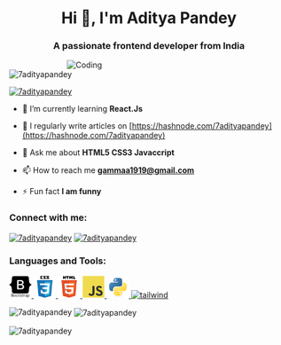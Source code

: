 
<h1 align="center">Hi 👋, I'm Aditya Pandey</h1>
<h3 align="center">A passionate frontend developer from India</h3>
<img align="right" alt="Coding" Width="400" src="https://img.etimg.com/thumb/msid-84146056,width-1200,height-900,imgsize-638053,resizemode-8/20210706_developer-economy_01.jpg" >

<p align="left"> <img src="https://komarev.com/ghpvc/?username=7adityapandey&label=Profile%20views&color=0e75b6&style=flat" alt="7adityapandey" /> </p>

<p align="left"> <a href="https://twitter.com/7adityapandey" target="blank"><img src="https://img.shields.io/twitter/follow/7adityapandey?logo=twitter&style=for-the-badge" alt="7adityapandey" /></a> </p>

- 🌱 I’m currently learning **React.Js**

- 📝 I regularly write articles on [https://hashnode.com/7adityapandey](https://hashnode.com/7adityapandey)

- 💬 Ask me about **HTML5 CSS3 Javaccript**

- 📫 How to reach me **gammaa1919@gmail.com**

- ⚡ Fun fact **I am funny**

<h3 align="left">Connect with me:</h3>
<p align="left">
<a href="https://twitter.com/7adityapandey" target="blank"><img align="center" src="https://raw.githubusercontent.com/rahuldkjain/github-profile-readme-generator/master/src/images/icons/Social/twitter.svg" alt="7adityapandey" height="30" width="40" /></a>
<a href="https://hashnode.com/7adityapandey" target="blank"><img align="center" src="https://raw.githubusercontent.com/rahuldkjain/github-profile-readme-generator/master/src/images/icons/Social/hashnode.svg" alt="7adityapandey" height="30" width="40" /></a>
</p>

<h3 align="left">Languages and Tools:</h3>
<p align="left"> <a href="https://getbootstrap.com" target="_blank" rel="noreferrer"> <img src="https://raw.githubusercontent.com/devicons/devicon/master/icons/bootstrap/bootstrap-plain-wordmark.svg" alt="bootstrap" width="40" height="40"/> </a> <a href="https://www.w3schools.com/css/" target="_blank" rel="noreferrer"> <img src="https://raw.githubusercontent.com/devicons/devicon/master/icons/css3/css3-original-wordmark.svg" alt="css3" width="40" height="40"/> </a> <a href="https://www.w3.org/html/" target="_blank" rel="noreferrer"> <img src="https://raw.githubusercontent.com/devicons/devicon/master/icons/html5/html5-original-wordmark.svg" alt="html5" width="40" height="40"/> </a> <a href="https://developer.mozilla.org/en-US/docs/Web/JavaScript" target="_blank" rel="noreferrer"> <img src="https://raw.githubusercontent.com/devicons/devicon/master/icons/javascript/javascript-original.svg" alt="javascript" width="40" height="40"/> </a> <a href="https://www.python.org" target="_blank" rel="noreferrer"> <img src="https://raw.githubusercontent.com/devicons/devicon/master/icons/python/python-original.svg" alt="python" width="40" height="40"/> </a> <a href="https://tailwindcss.com/" target="_blank" rel="noreferrer"> <img src="https://www.vectorlogo.zone/logos/tailwindcss/tailwindcss-icon.svg" alt="tailwind" width="40" height="40"/> </a> </p>

<p><img align="left" src="https://github-readme-stats.vercel.app/api/top-langs?username=7adityapandey&show_icons=true&locale=en&layout=compact" alt="7adityapandey" /></p>

<p>&nbsp;<img align="center" src="https://github-readme-stats.vercel.app/api?username=7adityapandey&show_icons=true&locale=en" alt="7adityapandey" /></p>

<p><img align="center" src="https://github-readme-streak-stats.herokuapp.com/?user=7adityapandey&" alt="7adityapandey" /></p>
